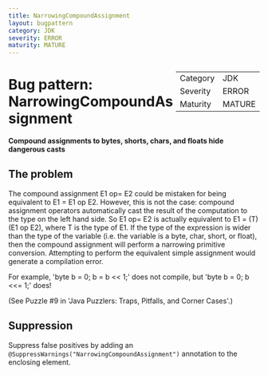 ```yaml
---
title: NarrowingCompoundAssignment
layout: bugpattern
category: JDK
severity: ERROR
maturity: MATURE
---
```


<div style="float:right;"><table id="metadata">
<tr><td>Category</td><td>JDK</td></tr>
<tr><td>Severity</td><td>ERROR</td></tr>
<tr><td>Maturity</td><td>MATURE</td></tr>
</table></div>

# Bug pattern: NarrowingCompoundAssignment
__Compound assignments to bytes, shorts, chars, and floats hide dangerous casts__

## The problem
The compound assignment E1 op= E2 could be mistaken for being equivalent to  E1 = E1 op E2. However, this is not the case: compound  assignment operators automatically cast the result of the computation to the type on the left hand side. So E1 op= E2 is actually equivalent to E1 = (T) (E1 op E2), where T is the type of E1. If the type of the expression is wider than the type of the variable (i.e. the variable is a byte, char, short, or float), then the compound assignment will perform a narrowing primitive conversion. Attempting to perform the equivalent simple assignment would generate a compilation error.

 For example, 'byte b = 0; b = b << 1;' does not compile, but 'byte b = 0; b <<= 1;' does!

 (See Puzzle #9 in 'Java Puzzlers: Traps, Pitfalls, and Corner Cases'.)

## Suppression
Suppress false positives by adding an `@SuppressWarnings("NarrowingCompoundAssignment")` annotation to the enclosing element.
